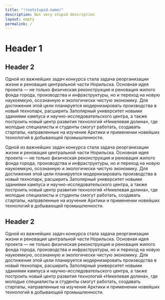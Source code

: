 ```yaml
---
title: "!(notstupid.name)"
description: Not very stupid description
layout: empty
permalink: /
---
```


<h1>Header 1</h1>
<h2>Header 2</h2>
<p>Одной из важнейших задач конкурса стала задача реорганизации жизни и реновация центральной части Норильска. Основная идея проекта — не только физическая реконструкция и реновация жилого фонда города, производства и инфраструктуры, но и переход на новую наукоемкую, осознанную и экологически чистую экономику. Для достижения этой цели планируется модернизировать производства в новый технопарк, расширить Заполярный университет новыми зданиями кампуса и научно-исследовательского центра, а также построить новый центр развития технологий «Никелевая долина», где молодые специалисты и студенты смогут работать, создавать стартапы, направленные на изучение Арктики и применении новейших технологий в добывающей промышленности.</p>
<p>Одной из важнейших задач конкурса стала задача реорганизации жизни и реновация центральной части Норильска. Основная идея проекта — не только физическая реконструкция и реновация жилого фонда города, производства и инфраструктуры, но и переход на новую наукоемкую, осознанную и экологически чистую экономику. Для достижения этой цели планируется модернизировать производства в новый технопарк, расширить Заполярный университет новыми зданиями кампуса и научно-исследовательского центра, а также построить новый центр развития технологий «Никелевая долина», где молодые специалисты и студенты смогут работать, создавать стартапы, направленные на изучение Арктики и применении новейших технологий в добывающей промышленности.</p>
<h2>Header 2</h2>
<p>Одной из важнейших задач конкурса стала задача реорганизации жизни и реновация центральной части Норильска. Основная идея проекта — не только физическая реконструкция и реновация жилого фонда города, производства и инфраструктуры, но и переход на новую наукоемкую, осознанную и экологически чистую экономику. Для достижения этой цели планируется модернизировать производства в новый технопарк, расширить Заполярный университет новыми зданиями кампуса и научно-исследовательского центра, а также построить новый центр развития технологий «Никелевая долина», где молодые специалисты и студенты смогут работать, создавать стартапы, направленные на изучение Арктики и применении новейших технологий в добывающей промышленности.</p>